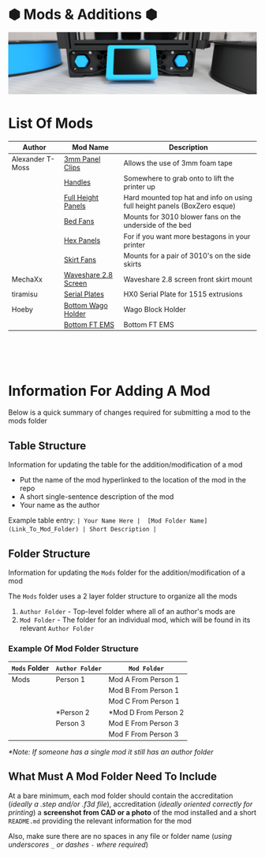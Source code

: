 # &#x2B22; Mods & Additions &#x2B22; 

![Waveshare_Banner_Image](https://github.com/Alexander-T-Moss/Hex-Zero/blob/main/Images/Renders/Hex-Zero_Render_Waveshare_Mod_Banner.png)


# List Of Mods

|              Author              |             Mod Name             |            Description           |
| -------------------------------- | -------------------------------- | -------------------------------- |
| Alexander T-Moss |  [3mm Panel Clips](/Mods/Alexander_T-Moss/3mm_Panel_Clips) | Allows the use of 3mm foam tape |
| | [Handles](/Mods/Alexander_T-Moss/Handles) | Somewhere to grab onto to lift the printer up |
| | [Full Height Panels](/Mods/Alexander_T-Moss/Full_Height_Panels) | Hard mounted top hat and info on using full height panels (BoxZero esque)|
| | [Bed Fans](/Mods/Alexander_T-Moss/Bed_Fans) | Mounts for 3010 blower fans on the underside of the bed |
| | [Hex Panels](/Mods/Alexander_T-Moss/Hex_Panels) | For if you want more bestagons in your printer |
| | [Skirt Fans](/Mods/Alexander_T-Moss/Skirt_Fans) | Mounts for a pair of 3010's on the side skirts |
| MechaXx |[Waveshare 2.8 Screen](/Mods/MechaXx/Waveshare_28_Screen) | Waveshare 2.8 screen front skirt mount |
| tiramisu |[Serial Plates](/Mods/tiramisu/Serial_Plates) | HX0 Serial Plate for 1515 extrusions |
| Hoeby |[Bottom Wago Holder](/Mods/Hoeby/Bottom-Wago-holder) | Wago Block Holder |
| | [Bottom FT EMS](/Mods/Hoeby/Bottom_FT_EMS) | Bottom FT EMS |

<br>
<br>
<br>


# Information For Adding A Mod
Below is a quick summary of changes required for submitting a mod to the mods folder

## Table Structure
Information for updating the table for the addition/modification of a mod
- Put the name of the mod hyperlinked to the location of the mod in the repo
- A short single-sentence description of the mod
- Your name as the author

Example table entry: `| Your Name Here |  [Mod Folder Name](Link_To_Mod_Folder) | Short Description |`

## Folder Structure
Information for updating the `Mods` folder for the addition/modification of a mod

The `Mods` folder uses a 2 layer folder structure to organize all the mods
1. `Author Folder` - Top-level folder where all of an author's mods are
2. `Mod Folder` - The folder for an individual mod, which will be found in its relevant `Author Folder`

### Example Of Mod Folder Structure

| `Mods` Folder | `Author Folder` | `Mod Folder` |
| --- | --- | --- |
| Mods | Person 1 | Mod A From Person 1 |
|  |  | Mod B From Person 1 |
|  |  | Mod C From Person 1 |
|  | *Person 2 | *Mod D From Person 2 |
|  | Person 3 | Mod E From Person 3 |
|  |  | Mod F From Person 3 |

_*Note: If someone has a single mod it still has an author folder_

## What Must A Mod Folder Need To Include
At a bare minimum, each mod folder should contain the accreditation (_ideally a .step and/or .f3d file_), accreditation (_ideally oriented correctly for printing_) a **screenshot from CAD or a photo** of the mod installed and a short `README.md` providing the relevant information for the mod

Also, make sure there are no spaces in any file or folder name (_using underscores `_` or dashes `-` where required_)
